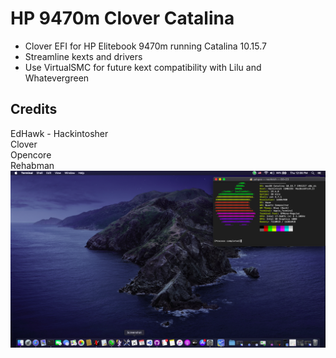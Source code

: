 # HP 9470m Clover Catalina
* Clover EFI for HP Elitebook 9470m running Catalina 10.15.7
* Streamline kexts and drivers
* Use VirtualSMC for future kext compatibility with Lilu and Whatevergreen
## Credits
EdHawk - Hackintosher  
Clover  
Opencore  
Rehabman
![Screenshot](https://github.com/yahgoo/Hackintosh-HP-9470m-Clover-Catalina/blob/main/img/Screenshot%202021-07-15%20at%2012.06.18%20PM.png)

